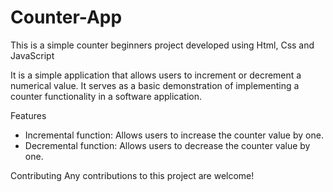 # Counter-App
This is a simple counter beginners project developed using Html, Css and JavaScript

It is a simple application that allows users to increment or decrement a numerical value. It serves as a basic demonstration of implementing a counter functionality in a software application.

 Features
- Incremental function: Allows users to increase the counter value by one.
- Decremental function: Allows users to decrease the counter value by one.

 Contributing
Any contributions to this project are welcome!
